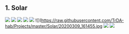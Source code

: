 ## 1. Solar
![](https://raw.githubusercontent.com/TrDA-hab/Projects/master/Solar/Solar0.jpg)
![](https://raw.githubusercontent.com/TrDA-hab/Projects/master/Solar/Solar1.jpg)
![](https://raw.githubusercontent.com/TrDA-hab/Projects/master/Solar/Solar%20graph.jpg)
![](https://raw.githubusercontent.com/TrDA-hab/Projects/master/Solar/01.jpg)
![](https://raw.githubusercontent.com/TrDA-hab/Projects/master/Solar/05.jpg)
![](https://raw.githubusercontent.com/TrDA-hab/Projects/master/Solar/20200309_161455.jpg
![](https://raw.githubusercontent.com/TrDA-hab/Projects/master/Solar/20200312_232513.jpg)
![](https://raw.githubusercontent.com/TrDA-hab/Projects/master/Solar/20200428_215212.jpg)
